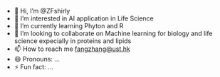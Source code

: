 - 👋 Hi, I’m @ZFshirly
- 👀 I’m interested in AI application in Life Science 
- 🌱 I’m currently learning Phyton and R
- 💞️ I’m looking to collaborate on Machine learning for biology and life science expecially in proteins and lipids 
- 📫 How to reach me fangzhang@ust.hk
- 😄 Pronouns: ...
- ⚡ Fun fact: ...

<!---
ZFshirly/ZFshirly is a ✨ special ✨ repository because its `README.md` (this file) appears on your GitHub profile.
You can click the Preview link to take a look at your changes.
--->
